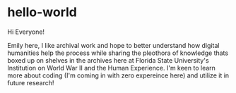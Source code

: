 # hello-world

Hi Everyone!

Emily here, I like archival work and hope to better understand how digital humanities help the process while sharing the pleothora of knowledge thats boxed up on shelves in the archives here at Florida State University's Institution on World War II and the Human Experience. I'm keen to learn more about coding (I'm coming in with zero expereince here) and utilize it in future research!
